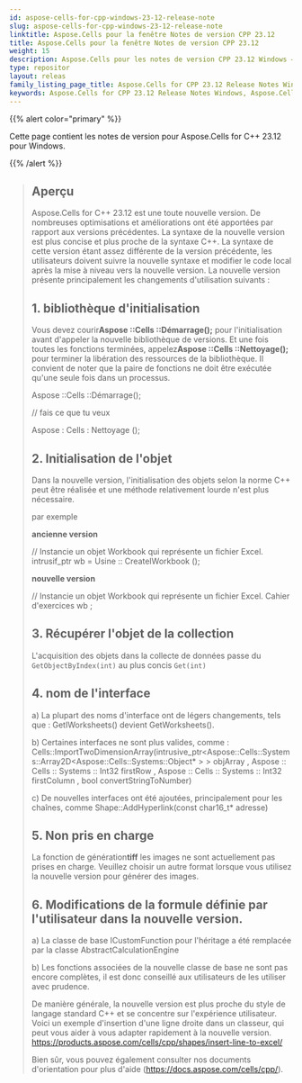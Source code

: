 ```yaml
---
id: aspose-cells-for-cpp-windows-23-12-release-note
slug: aspose-cells-for-cpp-windows-23-12-release-note
linktitle: Aspose.Cells pour la fenêtre Notes de version CPP 23.12
title: Aspose.Cells pour la fenêtre Notes de version CPP 23.12
weight: 15
description: Aspose.Cells pour les notes de version CPP 23.12 Windows – dernières améliorations, nouvelles fonctionnalités et correctifs
type: repositor
layout: releas
family_listing_page_title: Aspose.Cells for CPP 23.12 Release Notes Window
keywords: Aspose.Cells for CPP 23.12 Release Notes Windows, Aspose.Cells for CPP 23.12 Windows updates and fixe
---
```

{{% alert color="primary" %}}

Cette page contient les notes de version pour Aspose.Cells for C++ 23.12 pour Windows.

{{% /alert %}}

> ## Aperçu
> Aspose.Cells for C++ 23.12 est une toute nouvelle version. De nombreuses optimisations et améliorations ont été apportées par rapport aux versions précédentes. La syntaxe de la nouvelle version est plus concise et plus proche de la syntaxe C++.
> La syntaxe de cette version étant assez différente de la version précédente, les utilisateurs doivent suivre la nouvelle syntaxe et modifier le code local après la mise à niveau vers la nouvelle version.
> La nouvelle version présente principalement les changements d'utilisation suivants :
>
> ## 1. bibliothèque d'initialisation
>
 > Vous devez courir**Aspose ::Cells ::Démarrage();** pour l'initialisation avant d'appeler la nouvelle bibliothèque de versions. Et une fois toutes les fonctions terminées, appelez**Aspose ::Cells ::Nettoyage();** pour terminer la libération des ressources de la bibliothèque.
> Il convient de noter que la paire de fonctions ne doit être exécutée qu'une seule fois dans un processus.
>
> Aspose ::Cells ::Démarrage();
>     
> // fais ce que tu veux
>     
> Aspose : Cells : Nettoyage ();
>
> ## 2. Initialisation de l'objet
>
> Dans la nouvelle version, l'initialisation des objets selon la norme C++ peut être réalisée et une méthode relativement lourde n'est plus nécessaire.
> 
> par exemple
> 
>    **ancienne version**
>
> // Instancie un objet Workbook qui représente un fichier Excel.
> intrusif_ptr<IWorkbook> wb = Usine :: CreateIWorkbook ();
>
>    **nouvelle version**
>
> // Instancie un objet Workbook qui représente un fichier Excel.
> Cahier d'exercices wb ;
>
> ## 3. Récupérer l'objet de la collection
> L'acquisition des objets dans la collecte de données passe du `GetObjectByIndex(int)` au plus concis `Get(int)`
>
> ## 4. nom de l'interface
> 
 > a) La plupart des noms d'interface ont de légers changements, tels que : GetIWorksheets() devient GetWorksheets().
>
> b) Certaines interfaces ne sont plus valides, comme : Cells::ImportTwoDimensionArray(intrusive_ptr<Aspose::Cells::Systems::Array2D<Aspose::Cells::Systems::Object* > > objArray , Aspose :: Cells :: Systems :: Int32 firstRow , Aspose :: Cells :: Systems :: Int32 firstColumn , bool convertStringToNumber)
>
> c) De nouvelles interfaces ont été ajoutées, principalement pour les chaînes, comme Shape::AddHyperlink(const char16_t* adresse)
>
> ## 5. Non pris en charge
>
 > La fonction de génération**tiff** les images ne sont actuellement pas prises en charge. Veuillez choisir un autre format lorsque vous utilisez la nouvelle version pour générer des images.
>
> ## 6. Modifications de la formule définie par l'utilisateur dans la nouvelle version.
>
> a) La classe de base ICustomFunction pour l'héritage a été remplacée par la classe AbstractCalculationEngine
>
> b) Les fonctions associées de la nouvelle classe de base ne sont pas encore complètes, il est donc conseillé aux utilisateurs de les utiliser avec prudence.
>
> De manière générale, la nouvelle version est plus proche du style de langage standard C++ et se concentre sur l'expérience utilisateur. Voici un exemple d'insertion d'une ligne droite dans un classeur, qui peut vous aider à vous adapter rapidement à la nouvelle version.
> https://products.aspose.com/cells/cpp/shapes/insert-line-to-excel/
>
> Bien sûr, vous pouvez également consulter nos documents d'orientation pour plus d'aide (https://docs.aspose.com/cells/cpp/).
